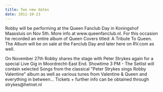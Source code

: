 ```yaml
---
title: Two new dates
date: 2011-10-23
---
```


<p>Robby will be performing at the Queen Fanclub Day in Koningshof Maassluis on Nov 5th. More info at www.queenfanclub.nl. For this occasion he recorded an entire album of Queen Covers titled: A Tribute To Queen. The Album will be on sale at the Fanclub Day and later here on RV.com as well.</p>

<p>On November 27th Robby shares the stage with Peter Strykes again for a special Live Gig in Moordrecht-East End. Showtime 3 PM - The Setlist will contain selected Songs from the classical "Peter Strykes sings Robby Valentine" album as well as various tunes from Valentine & Queen and everything in between... Tickets + further info can be obtained through strykes@hetnet.nl</p>